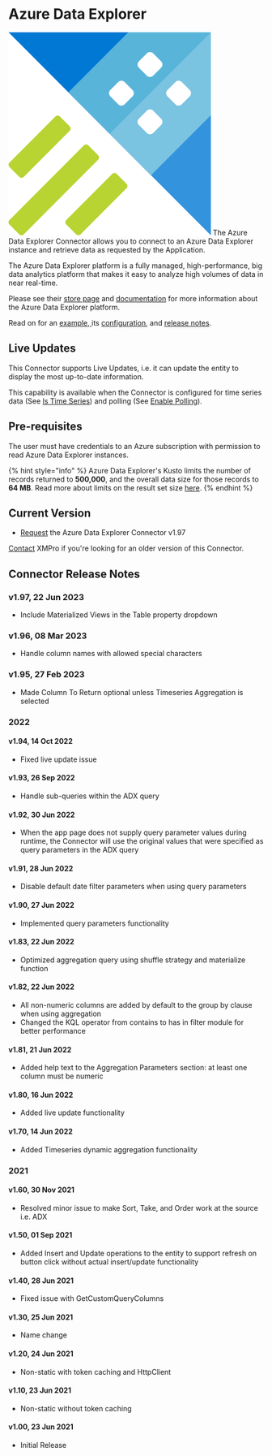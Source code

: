 # Azure Data Explorer

<img src="../../../../../.gitbook/assets/Azure Data Explorer Icon.png" alt="" data-size="line"> The Azure Data Explorer Connector allows you to connect to an Azure Data Explorer instance and retrieve data as requested by the Application.

The Azure Data Explorer platform is a fully managed, high-performance, big data analytics platform that makes it easy to analyze high volumes of data in near real-time.&#x20;

Please see their [store page](https://azure.microsoft.com/en-us/services/data-explorer/) and [documentation](https://docs.microsoft.com/en-us/azure/data-explorer/) for more information about the Azure Data Explorer platform.&#x20;

Read on for an [example](examples.md),[ ](broken-reference)its [configuration](configuration.md), and [release notes](./#connector-release-notes).

## Live Updates

This Connector supports Live Updates, i.e. it can update the entity to display the most up-to-date information.&#x20;

This capability is available when the Connector is configured for time series data (See [Is Time Series](broken-reference)) and polling (See [Enable Polling](broken-reference)).

## Pre-requisites

The user must have credentials to an Azure subscription with permission to read Azure Data Explorer instances.

{% hint style="info" %}
Azure Data Explorer's Kusto limits the number of records returned to **500,000**, and the overall data size for those records to **64 MB**. Read more about limits on the result set size [here](https://learn.microsoft.com/en-us/azure/data-explorer/kusto/concepts/query-limits#limit-on-result-set-size-result-truncation).
{% endhint %}

## Current Version

* [Request](mailto:support@xmpro.com?subject=AP-Connector-azure-data-explorer-connector-1.97) the Azure Data Explorer Connector v1.97

[Contact](mailto:support@xmpro.com?subject=azure-data-explorer-connector-older-version) XMPro if you're looking for an older version of this Connector.&#x20;

## Connector Release Notes

### v1.97, 22 Jun 2023

* Include Materialized Views in the Table property dropdown

### v1.96, 08 Mar 2023

* Handle column names with allowed special characters

### v1.95, 27 Feb 2023

* Made Column To Return optional unless Timeseries Aggregation is selected

### 2022

#### v1.94, 14 Oct 2022

* Fixed live update issue

#### v1.93, 26 Sep 2022

* Handle sub-queries within the ADX query

#### v1.92, 30 Jun 2022

* When the app page does not supply query parameter values during runtime, the Connector will use the original values that were specified as query parameters in the ADX query&#x20;

#### v1.91, 28 Jun 2022

* Disable default date filter parameters when using query parameters

#### v1.90, 27 Jun 2022

* Implemented query parameters functionality

#### v1.83, 22 Jun 2022

* Optimized aggregation query using shuffle strategy and materialize function

#### v1.82, 22 Jun 2022

* All non-numeric columns are added by default to the group by clause when using aggregation
* Changed the KQL operator from contains to has in filter module for better performance

#### v1.81, 21 Jun 2022

* Added help text to the Aggregation Parameters section: at least one column must be numeric

#### v1.80, 16 Jun 2022

* Added live update functionality

#### v1.70, 14 Jun 2022

* Added Timeseries dynamic aggregation functionality

### 2021

#### v1.60, 30 Nov 2021

* Resolved minor issue to make Sort, Take, and Order work at the source i.e. ADX

#### v1.50, 01 Sep 2021

* Added Insert and Update operations to the entity to support refresh on button click without actual insert/update functionality

#### v1.40, 28 Jun 2021

* Fixed issue with GetCustomQueryColumns

#### v1.30, 25 Jun 2021

* Name change

#### v1.20, 24 Jun 2021

* Non-static with token caching and HttpClient

#### v1.10, 23 Jun 2021

* Non-static without token caching

#### v1.00, 23 Jun 2021

* Initial Release

